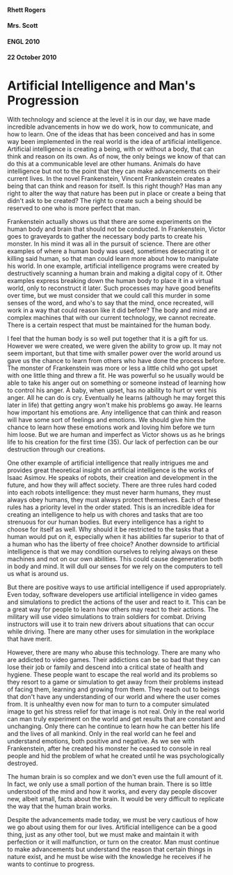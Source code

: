 #### Rhett Rogers
#### Mrs. Scott
#### ENGL 2010
#### 22 October 2010

# Artificial Intelligence and Man's Progression
              
With technology and science at the level it is in our day, we have made incredible advancements in how we do work, how to communicate, and how to learn.  One of the ideas that has been conceived and has in some way been implemented in the real world is the idea of artificial intelligence.  Artificial intelligence is creating a being, with or without a body, that can think and reason on its own.  As of now, the only beings we know of that can do this at a communicable level are other humans.  Animals do have intelligence but not to the point that they can make advancements on their current lives.  In the novel Frankenstein, Vincent Frankenstein creates a being that can think and reason for itself.  Is this right though?  Has man any right to alter the way that nature has been put in place or create a being that didn't ask to be created?  The right to create such a being should be reserved to one who is more perfect that man.

Frankenstein actually shows us that there are some experiments on the human body and brain that should not be conducted.  In Frankenstein, Victor goes to graveyards to gather the necessary body parts to create his monster.  In his mind it was all in the pursuit of science.  There are other examples of where a human body was used, sometimes desecrating it or killing said human, so that man could learn more about how to manipulate his world.  In one example, artificial intelligence programs were created by destructively scanning a human brain and making a digital copy of it.  Other examples express breaking down the human body to place it in a virtual world, only to reconstruct it later.  Such processes may have good benefits over time, but we must consider that we could call this murder in some senses of the word, and who's to say that the mind, once recreated, will work in a way that could reason like it did before?  The body and mind are complex machines that with our current technology, we cannot recreate.  There is a certain respect that must be maintained for the human body.

I feel that the human body is so well put together that it is a gift for us.  However we were created, we were given the ability to grow up.  It may not seem important, but that time with smaller power over the world around us gave us the chance to learn from others who have done the process before.  The monster of Frankenstein was more or less a little child who got upset with one little thing and threw a fit.  He was powerful so he usually would be able to take his anger out on something or someone instead of learning how to control his anger.  A baby, when upset, has no ability to hurt or vent his anger.  All he can do is cry.  Eventually he learns (although he may forget this later in life) that getting angry won't make his problems go away.  He learns how important his emotions are.  Any intelligence that can think and reason will have some sort of feelings and emotions.  We should give him the chance to learn how these emotions work and loving him before we turn him loose.  But we are human and imperfect as Victor shows us as he brings life to his creation for the first time (35).  Our lack of perfection can be our destruction through our creations.

One other example of artificial intelligence that really intrigues me and provides great theoretical insight on artificial intelligence is the works of Isaac Asimov.  He speaks of robots, their creation and development in the future, and how they will affect society.  There are three rules hard coded into each robots intelligence: they must never harm humans, they must always obey humans, they must always protect themselves.  Each of these rules has a priority level in the order stated.  This is an incredible idea for creating an intelligence to help us with chores and tasks that are too strenuous for our human bodies.  But every intelligence has a right to choose for itself as well.  Why should it be restricted to the tasks that a human would put on it, especially when it has abilities far superior to that of a human who has the liberty of free choice?  Another downside to artificial intelligence is that we may condition ourselves to relying always on these machines and not on our own abilities.  This could cause degeneration both in body and mind.  It will dull our senses for we rely on the computers to tell us what is around us.

But there are positive ways to use artificial intelligence if used appropriately.  Even today, software developers use artificial intelligence in video games and simulations to predict the actions of the user and react to it.  This can be a great way for people to learn how others may react to their actions.  The military will use video simulations to train soldiers for combat.  Driving instructors will use it to train new drivers about situations that can occur while driving.  There are many other uses for simulation in the workplace that have merit.

However, there are many who abuse this technology.  There are many who are addicted to video games.  Their addictions can be so bad that they can lose their job or family and descend into a critical state of health and hygiene.  These people want to escape the real world and its problems so they resort to a game or simulation to get away from their problems instead of facing them, learning and growing from them.  They reach out to beings that don't have any understanding of our world and where the user comes from.  It is unhealthy even now for man to turn to a computer simulated image to get his stress relief for that image is not real.  Only in the real world can man truly experiment on the world and get results that are constant and unchanging.  Only there can he continue to learn how he can better his life and the lives of all mankind.  Only in the real world can he feel and understand emotions, both positive and negative.  As we see with Frankenstein, after he created his monster he ceased to console in real people and hid the problem of what he created until he was psychologically destroyed. 

The human brain is so complex and we don't even use the full amount of it.  In fact, we only use a small portion of the human brain.  There is so little understood of the mind and how it works, and every day people discover new, albeit small, facts about the brain.  It would be very difficult to replicate the way that the human brain works. 

Despite the advancements made today, we must be very cautious of how we go about using them for our lives.  Artificial intelligence can be a good thing, just as any other tool, but we must make and maintain it with perfection or it will malfunction, or turn on the creator.  Man must continue to make advancements but understand the reason that certain things in nature exist, and he must be wise with the knowledge he receives if he wants to continue to progress.
